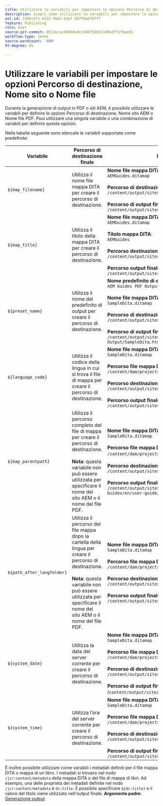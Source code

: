 ```yaml
---
title: Utilizzare le variabili per impostare le opzioni Percorso di destinazione, Nome sito o Nome file
description: Scopri come utilizzare le variabili per impostare le opzioni Percorso di destinazione, Nome sito o Nome file. Conoscere le variabili pronte all’uso supportate in AEM Guides.
exl-id: 3396c971-6332-45b5-b2ef-b07f0abf97f7
feature: Publishing
role: User
source-git-commit: 0513ecac38840a4cc649758bd1180edff1f8aed1
workflow-type: tm+mt
source-wordcount: '409'
ht-degree: 0%

---
```


# Utilizzare le variabili per impostare le opzioni Percorso di destinazione, Nome sito o Nome file


Durante la generazione di output in PDF o siti AEM, è possibile utilizzare le variabili per definire le opzioni Percorso di destinazione, Nome sito AEM o Nome file PDF. Puoi utilizzare una singola variabile o una combinazione di variabili per definire queste opzioni.

Nella tabella seguente sono elencate le variabili supportate come predefinite:

| Variabile | Percorso di destinazione finale | Esempio |
| --- | --- | --- |
| `${map_filename}` | Utilizza il nome file mappa DITA per creare il percorso di destinazione. | **Nome file mappa DITA**:<br>`AEMGuides.ditamap`<br><br>**Percorso di destinazione** configurato come:<br>`/content/output/sites/${map_filename}`<br><br>**Percorso di output finale**:<br>`/content/output/sites/aemGuides/AEMGuides.html` |
| `${map_title}` | Utilizza il titolo della mappa DITA per creare il percorso di destinazione. | **Nome file mappa DITA**:<br>`AEMGuides.ditamap`<br><br>**Titolo mappa DITA**:<br>`AEMGuides`<br><br>**Percorso destinazione** configurato come:<br>`/content/output/sites/${map_title}`<br><br>**Percorso output finale**:<br>`/content/output/sites/AEMGuides/AEMGuides.html` |
| `${preset_name}` | Utilizza il nome del predefinito di output per creare il percorso di destinazione. | **Nome predefinito di output**:<br>`AEM Guides PDF Output`<br><br>**Nome file mappa DITA**:<br>`SampleDita.ditamap`<br><br>**Percorso di destinazione** configurato come:<br>`/content/output/sites/${preset_name}`<br><br>**Percorso di output finale**:<br>`/content/output/sites/AEM Guides PDF Output/SampleDita.html` |
| `${language_code}` | Utilizza il codice della lingua in cui si trova il file di mappa per creare il percorso di destinazione. | **Nome file mappa DITA**:<br>`SampleDita.ditamap`<br><br>**Percorso file mappa DITA**:<br>`/content/dam/projects/AEM-Guides/en/user-guide/`<br><br>**Percorso destinazione** configurato come:<br>`/content/output/sites/${language_code}`<br><br>**Percorso output finale**:<br>`/content/output/sites/en/SampleDita.html` |
| `${map_parentpath}` | Utilizza il percorso completo del file di mappa per creare il percorso di destinazione.<br><br>**Nota**: questa variabile non può essere utilizzata per specificare il nome del sito AEM o il nome del file PDF. | **Nome file mappa DITA**:<br>`SampleDita.ditamap`<br><br>**Percorso file mappa DITA**:<br>`/content/dam/projects/AEM-Guides/en/user-guide`/<br><br>**Percorso destinazione** configurato come:<br>`/content/output/sites/${map_parentpath}`<br><br>**Percorso output finale**:<br>`/content/output/sites/content/dam/projects/AEM-Guides/en/user-guide/SampleDita.html` |
| `${path_after_langfolder}` | Utilizza il percorso del file mappa dopo la cartella della lingua per creare il percorso di destinazione.<br><br>**Nota**: questa variabile non può essere utilizzata per specificare il nome del sito AEM o il nome del file PDF. | **Nome file mappa DITA**:<br>`SampleDita.ditamap`<br><br>**Percorso file mappa DITA**:<br>`/content/dam/projects/AEM-Guides/en/user-guide/`<br><br>**Percorso destinazione** configurato come:<br>`/content/output/sites/${path\_after\_langfolder}`<br><br>**Percorso output finale**:<br>`/content/output/sites/user-guide/SampleDita.html` |
| `${system_date}` | Utilizza la data del server corrente per creare il percorso di destinazione. | **Nome file mappa DITA**: <br> `SampleDita.ditamap` <br><br> **Percorso file mappa DITA:** <br> `/content/dam/projects/AEM-Guides/en/user-guide/` <br><br> **Percorso di destinazione** configurato come: <br> `/content/output/sites/${system_date}` <br> <br> **Percorso di output finale:** <br> /`content/output/sites/08252023/SampleDita.html` |
| `${system_time}` | Utilizza l’ora del server corrente per creare il percorso di destinazione. | **Nome file mappa DITA:** <br>`SampleDita.ditamap` <br> <br> **Percorso file mappa DITA:** <br>`/content/dam/projects/AEM-Guides/en/user-guide/` <br><Br>**Percorso di destinazione** configurato come: <br> `/content/output/sites/${system_time}`<br><br>**Percorso di output finale:**<br>`/content/output/sites/055612/SampleDita.html` |

È inoltre possibile utilizzare come variabili i metadati definiti per il file mappa DITA o mappa di un libro. I metadati si trovano nel nodo `/jcr:content/metadata` della mappa DITA o del file di mappa di libri. Ad esempio, una delle proprietà dei metadati definite nel nodo `/jcr:content/metadata` è `dc:title`. È possibile specificare `${dc:title}` e il valore del titolo viene utilizzato nell&#39;output finale.
**Argomento padre:**&#x200B;[ Generazione output](generate-output.md)
